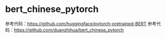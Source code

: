 # bert_chinese_pytorch
参考代码：https://github.com/huggingface/pytorch-pretrained-BERT
参考代码：https://github.com/duanzhihua/bert_chinese_pytorch


